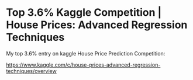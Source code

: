 # Top 3.6% Kaggle Competition | House Prices: Advanced Regression Techniques
My top 3.6% entry on kaggle House Price Prediction Competition:

https://www.kaggle.com/c/house-prices-advanced-regression-techniques/overview

